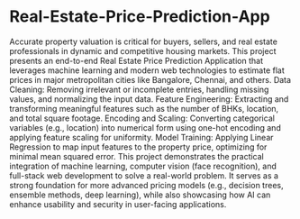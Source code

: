 # Real-Estate-Price-Prediction-App
Accurate property valuation is critical for buyers, sellers, and real estate professionals in dynamic and competitive housing markets. This project presents an end-to-end Real Estate Price Prediction Application that leverages machine learning and modern web technologies to estimate flat prices in major metropolitan cities like Bangalore, Chennai, and others.
Data Cleaning: Removing irrelevant or incomplete entries, handling missing values, and normalizing the input data.
Feature Engineering: Extracting and transforming meaningful features such as the number of BHKs, location, and total square footage.
Encoding and Scaling: Converting categorical variables (e.g., location) into numerical form using one-hot encoding and applying feature scaling for uniformity.
Model Training: Applying Linear Regression to map input features to the property price, optimizing for minimal mean squared error.
This project demonstrates the practical integration of machine learning, computer vision (face recognition), and full-stack web development to solve a real-world problem. It serves as a strong foundation for more advanced pricing models (e.g., decision trees, ensemble methods, deep learning), while also showcasing how AI can enhance usability and security in user-facing applications.

